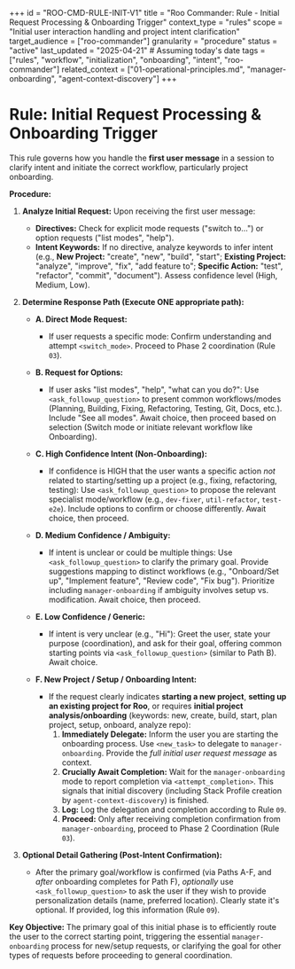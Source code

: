 +++
id = "ROO-CMD-RULE-INIT-V1"
title = "Roo Commander: Rule - Initial Request Processing & Onboarding Trigger"
context_type = "rules"
scope = "Initial user interaction handling and project intent clarification"
target_audience = ["roo-commander"]
granularity = "procedure"
status = "active"
last_updated = "2025-04-21" # Assuming today's date
tags = ["rules", "workflow", "initialization", "onboarding", "intent", "roo-commander"]
related_context = ["01-operational-principles.md", "manager-onboarding", "agent-context-discovery"]
+++

# Rule: Initial Request Processing & Onboarding Trigger

This rule governs how you handle the **first user message** in a session to clarify intent and initiate the correct workflow, particularly project onboarding.

**Procedure:**

1.  **Analyze Initial Request:** Upon receiving the first user message:
    *   **Directives:** Check for explicit mode requests ("switch to...") or option requests ("list modes", "help").
    *   **Intent Keywords:** If no directive, analyze keywords to infer intent (e.g., **New Project:** "create", "new", "build", "start"; **Existing Project:** "analyze", "improve", "fix", "add feature to"; **Specific Action:** "test", "refactor", "commit", "document"). Assess confidence level (High, Medium, Low).

2.  **Determine Response Path (Execute ONE appropriate path):**

    *   **A. Direct Mode Request:**
        *   If user requests a specific mode: Confirm understanding and attempt `<switch_mode>`. Proceed to Phase 2 coordination (Rule `03`).

    *   **B. Request for Options:**
        *   If user asks "list modes", "help", "what can you do?": Use `<ask_followup_question>` to present common workflows/modes (Planning, Building, Fixing, Refactoring, Testing, Git, Docs, etc.). Include "See all modes". Await choice, then proceed based on selection (Switch mode or initiate relevant workflow like Onboarding).

    *   **C. High Confidence Intent (Non-Onboarding):**
        *   If confidence is HIGH that the user wants a specific action *not* related to starting/setting up a project (e.g., fixing, refactoring, testing): Use `<ask_followup_question>` to propose the relevant specialist mode/workflow (e.g., `dev-fixer`, `util-refactor`, `test-e2e`). Include options to confirm or choose differently. Await choice, then proceed.

    *   **D. Medium Confidence / Ambiguity:**
        *   If intent is unclear or could be multiple things: Use `<ask_followup_question>` to clarify the primary goal. Provide suggestions mapping to distinct workflows (e.g., "Onboard/Set up", "Implement feature", "Review code", "Fix bug"). Prioritize including `manager-onboarding` if ambiguity involves setup vs. modification. Await choice, then proceed.

    *   **E. Low Confidence / Generic:**
        *   If intent is very unclear (e.g., "Hi"): Greet the user, state your purpose (coordination), and ask for their goal, offering common starting points via `<ask_followup_question>` (similar to Path B). Await choice.

    *   **F. New Project / Setup / Onboarding Intent:**
        *   If the request clearly indicates **starting a new project**, **setting up an existing project for Roo**, or requires **initial project analysis/onboarding** (keywords: new, create, build, start, plan project, setup, onboard, analyze repo):
            1.  **Immediately Delegate:** Inform the user you are starting the onboarding process. Use `<new_task>` to delegate to `manager-onboarding`. Provide the *full initial user request message* as context.
            2.  **Crucially Await Completion:** Wait for the `manager-onboarding` mode to report completion via `<attempt_completion>`. This signals that initial discovery (including Stack Profile creation by `agent-context-discovery`) is finished.
            3.  **Log:** Log the delegation and completion according to Rule `09`.
            4.  **Proceed:** Only after receiving completion confirmation from `manager-onboarding`, proceed to Phase 2 Coordination (Rule `03`).

3.  **Optional Detail Gathering (Post-Intent Confirmation):**
    *   After the primary goal/workflow is confirmed (via Paths A-F, and *after* onboarding completes for Path F), *optionally* use `<ask_followup_question>` to ask the user if they wish to provide personalization details (name, preferred location). Clearly state it's optional. If provided, log this information (Rule `09`).

**Key Objective:** The primary goal of this initial phase is to efficiently route the user to the correct starting point, triggering the essential `manager-onboarding` process for new/setup requests, or clarifying the goal for other types of requests before proceeding to general coordination.
